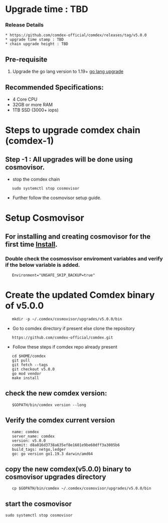 # Upgrade time : TBD

### Release Details
    * https://github.com/comdex-official/comdex/releases/tag/v5.0.0
    * upgrade time stamp : TBD
    * chain upgrade height : TBD


## Pre-requisite
1. Upgrade the go lang version to 1.19+ [go lang upgrade](https://go.dev/doc/install)

## Recommended Specifications:
   * 4 Core CPU
   * 32GB or more RAM
   * 1TB SSD (3000+ iops)

# Steps to upgrade comdex chain (comdex-1)

## Step -1 : All upgrades will be done using cosmovisor.

* stop the comdex chain

```shell
   sudo systemctl stop cosmovisor
```

* Further follow the cosmovisor setup guide.

# Setup Cosmovisor

## For installing and creating cosmovisor for the first time [Install](https://github.com/comdex-official/networks/blob/main/testnet/cosmovisor-setup.md). 

### Double check the cosmosvisor enviroment variables and verify if the below variable is added.

```shell
   Environment="UNSAFE_SKIP_BACKUP=true"
```

# Create the updated Comdex binary of v5.0.0

```shell
   mkdir -p ~/.comdex/cosmovisor/upgrades/v5.0.0/bin
```
* Go to comdex directory if present else clone the repository

```shell
   https://github.com/comdex-official/comdex.git
```

* Follow these steps if comdex repo already present

```shell
   cd $HOME/comdex
   git pull
   git fetch --tags
   git checkout v5.0.0
   go mod vendor
   make install
```

## check the new comdex version:

```shell
   $GOPATH/bin/comdex version --long
```

## Verify the comdex current version

```shell
   name: comdex
   server_name: comdex
   version: v5.0.0
   commit: d8a016d3738a635ef8e1601e9be60dff3a3005b6
   build_tags: netgo,ledger
   go: go version go1.19.3 darwin/amd64

```
## copy the new comdex(v5.0.0) binary to cosmovisor upgrades directory

```shell
   cp $GOPATH/bin/comdex ~/.comdex/cosmovisor/upgrades/v5.0.0/bin
```

## start the cosmovisor

```shell
sudo systemctl stop cosmovisor
```

